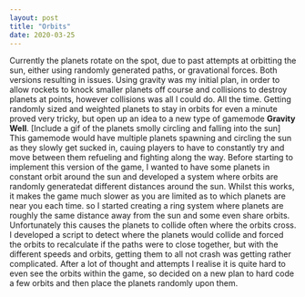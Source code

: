 ```yaml
---
layout: post
title: "Orbits"
date: 2020-03-25
---
```

Currently the planets rotate on the spot, due to past attempts at orbitting the sun, either using randomly generated paths, or gravational forces. Both versions resulting in issues.
Using gravity was my initial plan, in order to allow rockets to knock smaller planets off course and collisions to destroy planets at points, however collisions was all I could do. All the time. Getting randomly sized and weighted planets to stay in orbits for even a minute proved very tricky, but open up an idea to a new type of gamemode <b>Gravity Well</b>. 
[Include a gif of the planets smolly circling and falling into the sun]
This gamemode would have multiple planets spawning and circling the sun as they slowly get sucked in, cauing players to have to constantly try and move between them refueling and fighting along the way.
Before starting to implement this version of the game, I wanted to have some planets in constant orbit around the sun and developed a system where orbits are randomly generatedat different distances around the sun. Whilst this works, it makes the game much slower as you are limited as to which planets are near you each time. so I started creating a ring system where planets are roughly the same distance away from the sun and some even share orbits. Unfortunately this causes the planets to collide often where the orbits cross. I developed a script to detect where the planets would collide and forced the orbits to recalculate if the paths were to close together, but with the different speeds and orbits, getting them to all not crash was getting rather complicated. After a lot of thought and attempts I realise it is quite hard to even see the orbits within the game, so decided on a new plan to hard code a few orbits and then place the planets randomly upon them.
